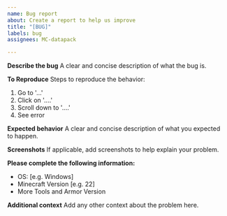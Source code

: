 ```yaml
---
name: Bug report
about: Create a report to help us improve
title: "[BUG]"
labels: bug
assignees: MC-datapack

---
```


**Describe the bug**
A clear and concise description of what the bug is.

**To Reproduce**
Steps to reproduce the behavior:
1. Go to '...'
2. Click on '....'
3. Scroll down to '....'
4. See error

**Expected behavior**
A clear and concise description of what you expected to happen.

**Screenshots**
If applicable, add screenshots to help explain your problem.

**Please complete the following information:**
 - OS: [e.g. Windows]
 - Minecraft Version [e.g. 22]
 - More Tools and Armor Version

**Additional context**
Add any other context about the problem here.
